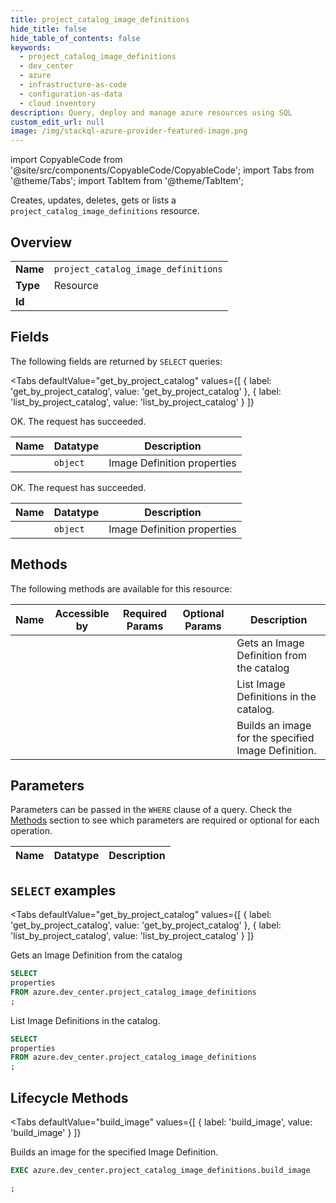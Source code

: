 ```yaml
--- 
title: project_catalog_image_definitions
hide_title: false
hide_table_of_contents: false
keywords:
  - project_catalog_image_definitions
  - dev_center
  - azure
  - infrastructure-as-code
  - configuration-as-data
  - cloud inventory
description: Query, deploy and manage azure resources using SQL
custom_edit_url: null
image: /img/stackql-azure-provider-featured-image.png
---
```


import CopyableCode from '@site/src/components/CopyableCode/CopyableCode';
import Tabs from '@theme/Tabs';
import TabItem from '@theme/TabItem';

Creates, updates, deletes, gets or lists a <code>project_catalog_image_definitions</code> resource.

## Overview
<table><tbody>
<tr><td><b>Name</b></td><td><code>project_catalog_image_definitions</code></td></tr>
<tr><td><b>Type</b></td><td>Resource</td></tr>
<tr><td><b>Id</b></td><td><CopyableCode code="azure.dev_center.project_catalog_image_definitions" /></td></tr>
</tbody></table>

## Fields

The following fields are returned by `SELECT` queries:

<Tabs
    defaultValue="get_by_project_catalog"
    values={[
        { label: 'get_by_project_catalog', value: 'get_by_project_catalog' },
        { label: 'list_by_project_catalog', value: 'list_by_project_catalog' }
    ]}
>
<TabItem value="get_by_project_catalog">

OK. The request has succeeded.

<table>
<thead>
    <tr>
    <th>Name</th>
    <th>Datatype</th>
    <th>Description</th>
    </tr>
</thead>
<tbody>
<tr>
    <td><CopyableCode code="properties" /></td>
    <td><code>object</code></td>
    <td>Image Definition properties</td>
</tr>
</tbody>
</table>
</TabItem>
<TabItem value="list_by_project_catalog">

OK. The request has succeeded.

<table>
<thead>
    <tr>
    <th>Name</th>
    <th>Datatype</th>
    <th>Description</th>
    </tr>
</thead>
<tbody>
<tr>
    <td><CopyableCode code="properties" /></td>
    <td><code>object</code></td>
    <td>Image Definition properties</td>
</tr>
</tbody>
</table>
</TabItem>
</Tabs>

## Methods

The following methods are available for this resource:

<table>
<thead>
    <tr>
    <th>Name</th>
    <th>Accessible by</th>
    <th>Required Params</th>
    <th>Optional Params</th>
    <th>Description</th>
    </tr>
</thead>
<tbody>
<tr>
    <td><a href="#get_by_project_catalog"><CopyableCode code="get_by_project_catalog" /></a></td>
    <td><CopyableCode code="select" /></td>
    <td></td>
    <td></td>
    <td>Gets an Image Definition from the catalog</td>
</tr>
<tr>
    <td><a href="#list_by_project_catalog"><CopyableCode code="list_by_project_catalog" /></a></td>
    <td><CopyableCode code="select" /></td>
    <td></td>
    <td></td>
    <td>List Image Definitions in the catalog.</td>
</tr>
<tr>
    <td><a href="#build_image"><CopyableCode code="build_image" /></a></td>
    <td><CopyableCode code="exec" /></td>
    <td></td>
    <td></td>
    <td>Builds an image for the specified Image Definition.</td>
</tr>
</tbody>
</table>

## Parameters

Parameters can be passed in the `WHERE` clause of a query. Check the [Methods](#methods) section to see which parameters are required or optional for each operation.

<table>
<thead>
    <tr>
    <th>Name</th>
    <th>Datatype</th>
    <th>Description</th>
    </tr>
</thead>
<tbody>
</tbody>
</table>

## `SELECT` examples

<Tabs
    defaultValue="get_by_project_catalog"
    values={[
        { label: 'get_by_project_catalog', value: 'get_by_project_catalog' },
        { label: 'list_by_project_catalog', value: 'list_by_project_catalog' }
    ]}
>
<TabItem value="get_by_project_catalog">

Gets an Image Definition from the catalog

```sql
SELECT
properties
FROM azure.dev_center.project_catalog_image_definitions
;
```
</TabItem>
<TabItem value="list_by_project_catalog">

List Image Definitions in the catalog.

```sql
SELECT
properties
FROM azure.dev_center.project_catalog_image_definitions
;
```
</TabItem>
</Tabs>


## Lifecycle Methods

<Tabs
    defaultValue="build_image"
    values={[
        { label: 'build_image', value: 'build_image' }
    ]}
>
<TabItem value="build_image">

Builds an image for the specified Image Definition.

```sql
EXEC azure.dev_center.project_catalog_image_definitions.build_image 

;
```
</TabItem>
</Tabs>
